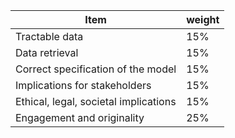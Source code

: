 | Item      | weight |
| ----------- | ----------- |
| Tractable data | 15% |
| Data retrieval | 15% |
| Correct specification of the model | 15% |
| Implications for stakeholders | 15% |
| Ethical, legal, societal implications | 15% |
| Engagement and originality | 25% |
